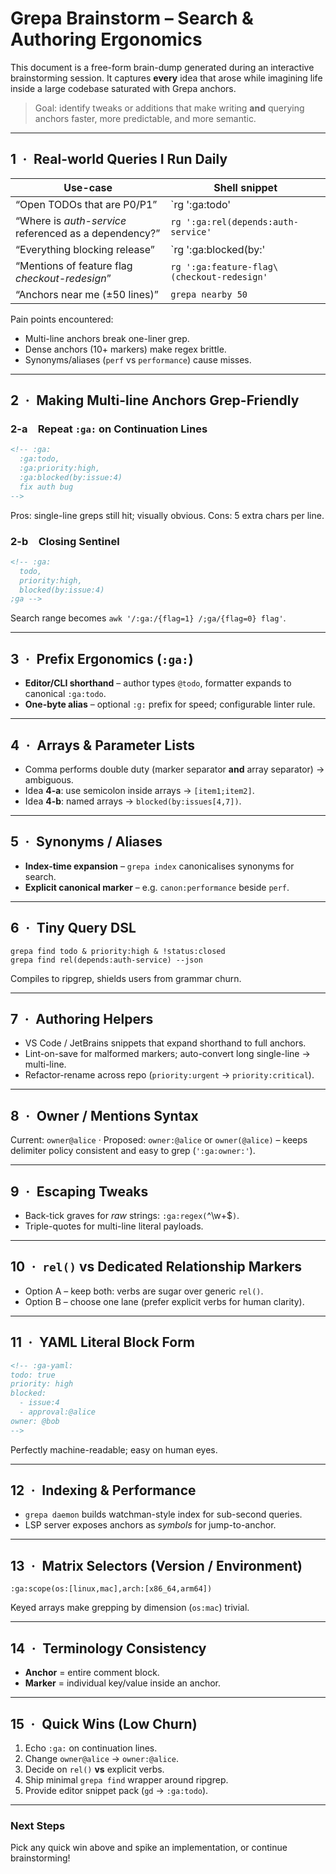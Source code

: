 # Grepa Brainstorm – Search & Authoring Ergonomics
<!-- ::: fixme, refactor this uses old patterns -->
This document is a free-form brain-dump generated during an interactive brainstorming session.  It captures **every** idea that arose while imagining life inside a large codebase saturated with Grepa anchors.

> Goal: identify tweaks or additions that make writing **and** querying anchors faster, more predictable, and more semantic.

---

## 1 · Real-world Queries I Run Daily

| Use-case | Shell snippet |
|----------|---------------|
| “Open TODOs that are P0/P1” | `rg ':ga:todo' | rg ':ga:priority:(critical|high)'` |
| “Where is *auth-service* referenced as a dependency?” | `rg ':ga:rel(depends:auth-service'` |
| “Everything blocking release” | `rg ':ga:blocked(by:' | rg -v ':ga:status:resolved'` |
| “Mentions of feature flag *checkout-redesign*” | `rg ':ga:feature-flag\(checkout-redesign'` |
| “Anchors near me (±50 lines)” | `grepa nearby 50` |

Pain points encountered:

* Multi-line anchors break one-liner grep.
* Dense anchors (10+ markers) make regex brittle.
* Synonyms/aliases (`perf` vs `performance`) cause misses.

---

## 2 · Making Multi-line Anchors Grep-Friendly

### 2-a Repeat `:ga:` on Continuation Lines

```html
<!-- :ga:
  :ga:todo,
  :ga:priority:high,
  :ga:blocked(by:issue:4)
  fix auth bug
-->
```

Pros: single-line greps still hit; visually obvious.  Cons: 5 extra chars per line.

### 2-b Closing Sentinel

```html
<!-- :ga:
  todo,
  priority:high,
  blocked(by:issue:4)
;ga -->
```

Search range becomes `awk '/:ga:/{flag=1} /;ga/{flag=0} flag'`.

---

## 3 · Prefix Ergonomics (`:ga:`)

* **Editor/CLI shorthand** – author types `@todo`, formatter expands to canonical `:ga:todo`.
* **One-byte alias** – optional `:g:` prefix for speed; configurable linter rule.

---

## 4 · Arrays & Parameter Lists

* Comma performs double duty (marker separator **and** array separator) → ambiguous.
* Idea **4-a**: use semicolon inside arrays → `[item1;item2]`.
* Idea **4-b**: named arrays → `blocked(by:issues[4,7])`.

---

## 5 · Synonyms / Aliases

* **Index-time expansion** – `grepa index` canonicalises synonyms for search.
* **Explicit canonical marker** – e.g. `canon:performance` beside `perf`.

---

## 6 · Tiny Query DSL

```
grepa find todo & priority:high & !status:closed
grepa find rel(depends:auth-service) --json
```

Compiles to ripgrep, shields users from grammar churn.

---

## 7 · Authoring Helpers

* VS Code / JetBrains snippets that expand shorthand to full anchors.
* Lint-on-save for malformed markers; auto-convert long single-line → multi-line.
* Refactor-rename across repo (`priority:urgent` → `priority:critical`).

---

## 8 · Owner / Mentions Syntax

Current: `owner@alice` · Proposed: `owner:@alice` or `owner(@alice)` – keeps delimiter policy consistent and easy to grep (`':ga:owner:'`).

---

## 9 · Escaping Tweaks

* Back-tick graves for *raw* strings: `:ga:regex(`^\w+$`)`.
* Triple-quotes for multi-line literal payloads.

---

## 10 · `rel()` vs Dedicated Relationship Markers

* Option A – keep both: verbs are sugar over generic `rel()`.
* Option B – choose one lane (prefer explicit verbs for human clarity).

---

## 11 · YAML Literal Block Form

```html
<!-- :ga-yaml:
todo: true
priority: high
blocked:
  - issue:4
  - approval:@alice
owner: @bob
-->
```

Perfectly machine-readable; easy on human eyes.

---

## 12 · Indexing & Performance

* `grepa daemon` builds watchman-style index for sub-second queries.
* LSP server exposes anchors as *symbols* for jump-to-anchor.

---

## 13 · Matrix Selectors (Version / Environment)

```text
:ga:scope(os:[linux,mac],arch:[x86_64,arm64])
```

Keyed arrays make grepping by dimension (`os:mac`) trivial.

---

## 14 · Terminology Consistency

* **Anchor** = entire comment block.
* **Marker** = individual key/value inside an anchor.

---

## 15 · Quick Wins (Low Churn)

1. Echo `:ga:` on continuation lines.
2. Change `owner@alice` → `owner:@alice`.
3. Decide on `rel()` **vs** explicit verbs.
4. Ship minimal `grepa find` wrapper around ripgrep.
5. Provide editor snippet pack (`gd` → `:ga:todo`).

---

### Next Steps

Pick any quick win above and spike an implementation, or continue brainstorming!
